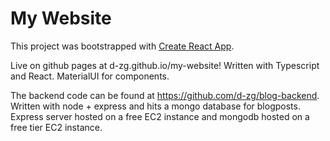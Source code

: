 # My Website

This project was bootstrapped with [Create React App](https://github.com/facebook/create-react-app).

Live on github pages at d-zg.github.io/my-website! Written with Typescript and React. MaterialUI for components. 

The backend code can be found at https://github.com/d-zg/blog-backend. Written with node + express and hits a mongo database for blogposts. Express server hosted on a free EC2 instance and mongodb hosted on a free tier EC2 instance. 

